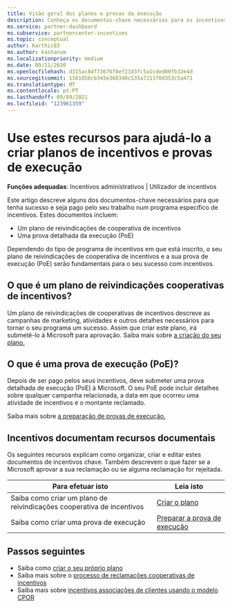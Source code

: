 ```yaml
---
title: Visão geral dos planos e provas da execução
description: Conheça os documentos-chave necessários para os incentivos, incluindo um plano de reivindicações cooperativa de incentivos e uma prova detalhada da execução (PoE).
ms.service: partner-dashboard
ms.subservice: partnercenter-incentives
ms.topic: conceptual
author: Karthic83
ms.author: kashanum
ms.localizationpriority: medium
ms.date: 09/11/2020
ms.openlocfilehash: d315ac84f73676f8ef21d3fc5a1cded80fb32e4d
ms.sourcegitcommit: 1161d5bcb345e368348c535a7211f0d353c5a471
ms.translationtype: MT
ms.contentlocale: pt-PT
ms.lasthandoff: 09/09/2021
ms.locfileid: "123961359"
---
```

# <a name="use-these-resources-to-help-you-create-incentives-plans-and-proofs-of-execution"></a>Use estes recursos para ajudá-lo a criar planos de incentivos e provas de execução

**Funções adequadas**: Incentivos administrativos | Utilizador de incentivos

Este artigo descreve alguns dos documentos-chave necessários para que tenha sucesso e seja pago pelo seu trabalho num programa específico de incentivos. Estes documentos incluem:

- Um plano de reivindicações de cooperativa de incentivos
- Uma prova detalhada da execução (PoE)

Dependendo do tipo de programa de incentivos em que está inscrito, o seu plano de reivindicações de cooperativa de incentivos e a sua prova de execução (PoE) serão fundamentais para o seu sucesso com incentivos.

## <a name="what-is-an-incentives-co-op-claims-plan"></a>O que é um plano de reivindicações cooperativas de incentivos?

Um plano de reivindicações de cooperativas de incentivos descreve as campanhas de marketing, atividades e outros detalhes necessários para tornar o seu programa um sucesso. Assim que criar este plano, irá submetê-lo à Microsoft para aprovação. Saiba mais sobre [a criação do seu plano.](incentives-create-your-plan.md)

## <a name="what-is-a-proof-of-execution-poe"></a>O que é uma prova de execução (PoE)?

Depois de ser pago pelos seus incentivos, deve submeter uma prova detalhada de execução (PoE) à Microsoft. O seu PoE pode incluir detalhes sobre qualquer campanha relacionada, a data em que ocorreu uma atividade de incentivos e o montante reclamado. 

Saiba mais sobre [a preparação de provas de execução.](incentives-prepare-your-proof-of-execution.md)

## <a name="incentives-document-resources"></a>Incentivos documentam recursos documentais

Os seguintes recursos explicam como organizar, criar e editar estes documentos de incentivos chave. Também descrevem o que fazer se a Microsoft aprovar a sua reclamação ou se alguma reclamação for rejeitada.

|  **Para efetuar isto**  |  **Leia isto**  |
|--------------|-----------|
| Saiba como criar um plano de reivindicações cooperativa de incentivos | [Criar o plano](incentives-create-your-plan.md)  |
Saiba como criar uma prova de execução | [Preparar a prova de execução](incentives-prepare-your-proof-of-execution.md)  |

## <a name="next-steps"></a>Passos seguintes

- Saiba como [criar o seu próprio plano](incentives-create-your-plan.md)
- Saiba mais sobre o [processo de reclamações cooperativas de incentivos](claims-overview.md)
- Saiba mais sobre [incentivos associações de clientes usando o modelo CPOR](submit-osa-claim.md)
